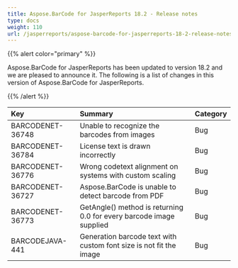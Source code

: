 ```yaml
---
title: Aspose.BarCode for JasperReports 18.2 - Release notes
type: docs
weight: 110
url: /jasperreports/aspose-barcode-for-jasperreports-18-2-release-notes/
---
```


{{% alert color="primary" %}} 

Aspose.BarCode for JasperReports has been updated to version 18.2 and we are pleased to announce it.
The following is a list of changes in this version of Aspose.BarCode for JasperReports.

{{% /alert %}} 

|**Key**|**Summary**|**Category**|
| :- | :- | :- |
|BARCODENET-36748|Unable to recognize the barcodes from images|Bug|
|BARCODENET-36784|License text is drawn incorrectly|Bug|
|BARCODENET-36776|Wrong codetext alignment on systems with custom scaling|Bug|
|BARCODENET-36727|Aspose.BarCode is unable to detect barcode from PDF|Bug|
|BARCODENET-36773|GetAngle() method is returning 0.0 for every barcode image supplied|Bug|
|BARCODEJAVA-441|Generation barcode text with custom font size is not fit the image|Bug|

